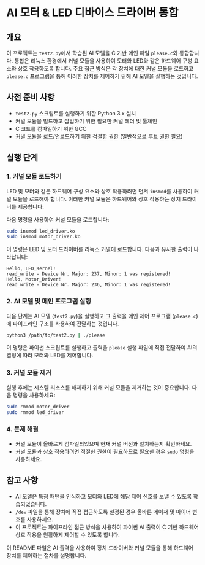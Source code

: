# AI 모터 & LED 디바이스 드라이버 통합

## 개요
이 프로젝트는 `test2.py`에서 학습된 AI 모델을 C 기반 메인 파일 `please.c`와 통합합니다. 통합은 리눅스 환경에서 커널 모듈을 사용하여 모터와 LED와 같은 하드웨어 구성 요소와 상호 작용하도록 합니다. 주요 접근 방식은 각 장치에 대한 커널 모듈을 로드하고 `please.c` 프로그램을 통해 이러한 장치를 제어하기 위해 AI 모델을 실행하는 것입니다.

## 사전 준비 사항
- `test2.py` 스크립트를 실행하기 위한 Python 3.x 설치
- 커널 모듈을 빌드하고 삽입하기 위한 필요한 커널 헤더 및 툴체인
- C 코드를 컴파일하기 위한 GCC
- 커널 모듈을 로드/언로드하기 위한 적절한 권한 (일반적으로 루트 권한 필요)

## 실행 단계

### 1. 커널 모듈 로드하기
LED 및 모터와 같은 하드웨어 구성 요소와 상호 작용하려면 먼저 `insmod`를 사용하여 커널 모듈을 로드해야 합니다. 이러한 커널 모듈은 하드웨어와 상호 작용하는 장치 드라이버를 제공합니다.

다음 명령을 사용하여 커널 모듈을 로드합니다:

```sh
sudo insmod led_driver.ko
sudo insmod motor_driver.ko
```
이 명령은 LED 및 모터 드라이버를 리눅스 커널에 로드합니다. 다음과 유사한 출력이 나타납니다:

```
Hello, LED_Kernel!
read_write - Device Nr. Major: 237, Minor: 1 was registered!
Hello, Motor_Driver!
read_write - Device Nr. Major: 236, Minor: 1 was registered!
```

### 2. AI 모델 및 메인 프로그램 실행
다음 단계는 AI 모델 (`test2.py`)을 실행하고 그 출력을 메인 제어 프로그램 (`please.c`)에 파이프라인 구조를 사용하여 전달하는 것입니다.

```sh
python3 /path/to/test2.py | ./please
```
이 명령은 파이썬 스크립트를 실행하고 출력을 `please` 실행 파일에 직접 전달하여 AI의 결정에 따라 모터와 LED를 제어합니다.

### 3. 커널 모듈 제거
실행 후에는 시스템 리소스를 해제하기 위해 커널 모듈을 제거하는 것이 중요합니다. 다음 명령을 사용하세요:

```sh
sudo rmmod motor_driver
sudo rmmod led_driver
```

### 4. 문제 해결
- 커널 모듈이 올바르게 컴파일되었으며 현재 커널 버전과 일치하는지 확인하세요.
- 커널 모듈과 상호 작용하려면 적절한 권한이 필요하므로 필요한 경우 `sudo` 명령을 사용하세요.

## 참고 사항
- AI 모델은 특정 패턴을 인식하고 모터와 LED에 해당 제어 신호를 보낼 수 있도록 학습되었습니다.
- `/dev` 파일을 통해 장치에 직접 접근하도록 설정된 경우 올바른 메이저 및 마이너 번호를 사용하세요.
- 이 프로젝트는 파이프라인 접근 방식을 사용하여 파이썬 AI 출력이 C 기반 하드웨어 상호 작용을 원활하게 제어할 수 있도록 합니다.

이 README 파일은 AI 출력을 사용하여 장치 드라이버와 커널 모듈을 통해 하드웨어 장치를 제어하는 절차를 설명합니다.

